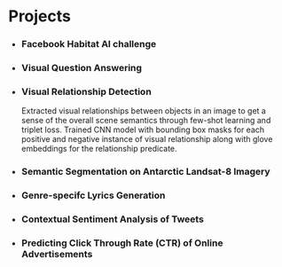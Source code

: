 <h1>Projects</h1>
<ul>
  <h3><li>Facebook Habitat AI challenge</li></h3>
   
  <h3><li>Visual Question Answering</li></h3>
  <h3><li>Visual Relationship Detection</li></h3>
  Extracted visual relationships between objects in an image to get a sense of the overall scene semantics through few-shot learning and triplet loss. Trained CNN     model with bounding box masks for each positive and negative instance of visual relationship along with glove embeddings for the relationship predicate.  
  <h3><li>Semantic Segmentation on Antarctic Landsat-8 Imagery</li></h3>
  <h3><li>Genre-specifc Lyrics Generation</li></h3>
  <h3><li>Contextual Sentiment Analysis of Tweets</li></h3>
  <h3><li>Predicting Click Through Rate (CTR) of Online Advertisements</li></h3>
 </ul>

